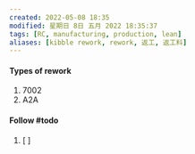 ```yaml
---
created: 2022-05-08 18:35
modified: 星期日 8日 五月 2022 18:35:37
tags: [RC, manufacturing, production, lean]
aliases: [kibble rework, rework, 返工, 返工料]
---
```


#### Types of rework
1. 7002
2. A2A


#### Follow #todo 
1. [ ] 